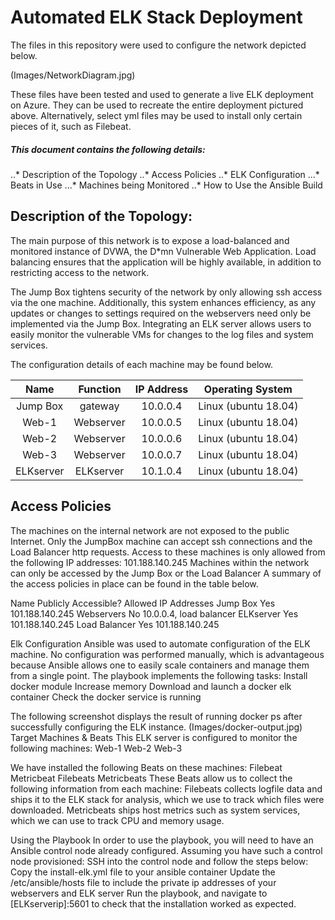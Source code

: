 # Automated ELK Stack Deployment

The files in this repository were used to configure the network depicted below.

(Images/NetworkDiagram.jpg)

These files have been tested and used to generate a live ELK deployment on Azure. They can be used to recreate the entire deployment pictured above. Alternatively, select yml files may be used to install only certain pieces of it, such as Filebeat.

##### This document contains the following details:
..* Description of the Topology
..* Access Policies
..* ELK Configuration
...* Beats in Use
...* Machines being Monitored
..* How to Use the Ansible Build



## Description of the Topology:

The main purpose of this network is to expose a load-balanced and monitored instance of DVWA, the D*mn Vulnerable Web Application.
Load balancing ensures that the application will be highly available, in addition to restricting access to the network.

The Jump Box tightens security of the network by only allowing ssh access via the one machine. Additionally, this system enhances efficiency, as any updates or changes to settings required on the webservers need only be implemented via the Jump Box.
Integrating an ELK server allows users to easily monitor the vulnerable VMs for changes to the log files and system services.

The configuration details of each machine may be found below.
 
 
| Name      | Function   | IP Address  | Operating System     |
| :-------: |:----------:|:-----------:|:--------------------:|
| Jump Box  | gateway    | 10.0.0.4    | Linux (ubuntu 18.04) |
| Web-1     | Webserver  | 10.0.0.5    | Linux (ubuntu 18.04) |
| Web-2     | Webserver  | 10.0.0.6    | Linux (ubuntu 18.04) |
| Web-3     | Webserver  | 10.0.0.7    | Linux (ubuntu 18.04) |
| ELKserver | ELKserver  | 10.1.0.4    | Linux (ubuntu 18.04) |
 

## Access Policies 

The machines on the internal network are not exposed to the public Internet.
Only the JumpBox machine can accept ssh connections and the Load Balancer http requests. Access to these machines is only allowed from the following IP addresses: 101.188.140.245
Machines within the network can only be accessed by the Jump Box or the Load Balancer
A summary of the access policies in place can be found in the table below.
 
Name
Publicly Accessible?
Allowed IP Addresses
Jump Box
Yes
101.188.140.245
Webservers
No
10.0.0.4, load balancer
ELKserver
Yes
101.188.140.245
Load Balancer
Yes
101.188.140.245

 
 
 
Elk Configuration 
Ansible was used to automate configuration of the ELK machine. No configuration was performed manually, which is advantageous because Ansible allows one to easily scale containers and manage them from a single point.
The playbook implements the following tasks:
Install docker module 
Increase memory 
Download and launch a docker elk container 
Check the docker service is running 
 
The following screenshot displays the result of running docker ps after successfully configuring the ELK instance.
(Images/docker-output.jpg)
Target Machines & Beats 
This ELK server is configured to monitor the following machines:
Web-1 
Web-2 
Web-3 
 
We have installed the following Beats on these machines:
Filebeat
Metricbeat
Filebeats Metricbeats These Beats allow us to collect the following information from each machine:
Filebeats collects logfile data and ships it to the ELK stack for analysis, which we use to track which files were downloaded. Metricbeats ships host metrics such as system services, which we can use to track CPU and memory usage.
 
Using the Playbook
 In order to use the playbook, you will need to have an Ansible control node already configured. Assuming you have such a control node provisioned:
SSH into the control node and follow the steps below:
Copy the install-elk.yml file to your ansible container
 Update the /etc/ansible/hosts file to include the private ip addresses of your webservers and ELK server 
Run the playbook, and navigate to [ELKserverip]:5601 to check that the installation worked as expected.
